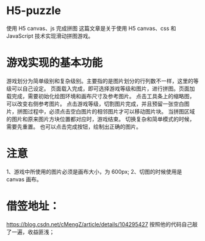# H5-puzzle

使用 H5 canvas、js 完成拼图
这篇文章是关于使用 H5 canvas、css 和 JavaScript 技术实现滑动拼图游戏。

# 游戏实现的基本功能

游戏划分为简单级别和复杂级别。主要指的是图片划分的行列数不一样，这里的等级可以自己设定。
页面载入完成，即可选择游戏等级和图片，进行拼图。页面加载完成，需要初始化绘图环境和画布尺寸及参考图片。
点击工具条上的缩略图，可以改变右侧参考图片。
点击游戏等级，切割图片完成，并且预留一张空白图片，拼图过程中，必须点击空白图片的相邻图片才可以移动图片块。
当拼图区域的图片和原来图片方块位置都对应时，游戏结束。
切换复杂和简单模式的时候，需要先重置。
也可以点击完成按钮，绘制出正确的图片。

# 注意

1、游戏中所使用的图片必须是画布大小，为 600px;
2、切图的时候使用是 canvas 画布。

# 借签地址：
https://blog.csdn.net/cMengZ/article/details/104295427
按照他的代码自己敲了一遍，收益匪浅；
